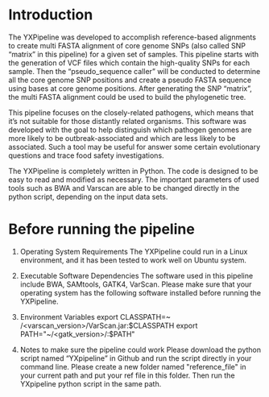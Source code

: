 # Introduction

The YXPipeline was developed to accomplish reference-based alignments to create multi FASTA alignment of core genome SNPs (also called SNP “matrix” in this pipeline) for a given set of samples. This pipeline starts with the generation of VCF files which contain the high-quality SNPs for each sample. Then the “pseudo_sequence caller” will be conducted to determine all the core genome SNP positions and create a pseudo FASTA sequence using bases at core genome positions. After generating the SNP “matrix”, the multi FASTA alignment could be used to build the phylogenetic tree.

This pipeline focuses on the closely-related pathogens, which means that it’s not suitable for those distantly related organisms. This software was developed with the goal to help distinguish which pathogen genomes are more likely to be outbreak-associated and which are less likely to be associated. Such a tool may be useful for answer some certain evolutionary questions and trace food safety investigations.

The YXPipeline is completely written in Python. The code is designed to be easy to read and modified as necessary. The important parameters of used tools such as BWA and Varscan are able to be changed directly in the python script, depending on the input data sets.


# Before running the pipeline

1. Operating System Requirements
The YXPipeline could run in a Linux environment, and it has been tested to work well on Ubuntu system.

2.	Executable Software Dependencies
The software used in this pipeline include BWA, SAMtools, GATK4, VarScan. Please make sure that your operating system has the following software installed before running the YXPipeline.

3.	Environment Variables
export CLASSPATH=~ /<varscan_version>/VarScan.jar:$CLASSPATH
export PATH="~/<gatk_version>/:$PATH"

4.	Notes to make sure the pipeline could work
Please download the python script named “YXpipeline” in Github and run the script directly in your command line.
Please create a new folder named "reference_file" in your current path and put your ref file in this folder. Then run the YXpipeline python script in the same path.

